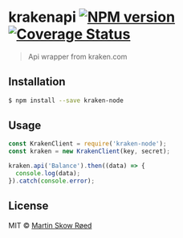 # krakenapi [![NPM version][npm-image]][npm-url] [![Coverage Status](https://coveralls.io/repos/github/martolini/kraken-node/badge.svg?branch=master)](https://coveralls.io/github/martolini/kraken-node?branch=master)
> Api wrapper from kraken.com

## Installation

```sh
$ npm install --save kraken-node
```

## Usage

```js
const KrakenClient = require('kraken-node');
const kraken = new KrakenClient(key, secret);

kraken.api('Balance').then((data) => {
  console.log(data);
}).catch(console.error);

```
## License

MIT © [Martin Skow Røed](msroed.io)


[npm-image]: https://badge.fury.io/js/krakenapi.svg
[npm-url]: https://npmjs.org/package/krakenapi
